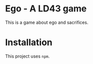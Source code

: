 Ego - A LD43 game
=================

This is a game about ego and sacrifices.

Installation
============
This project uses `npm`.

